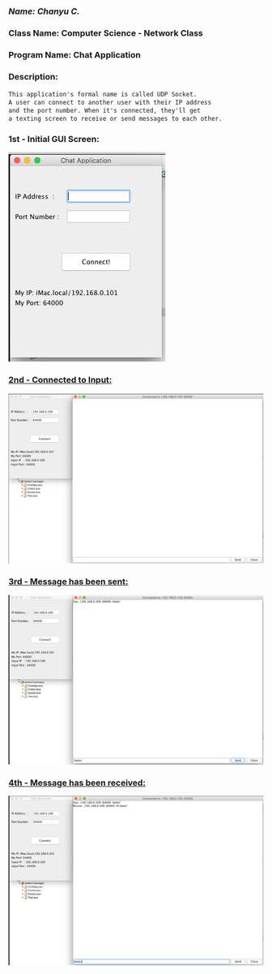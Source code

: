 ### *Name: Chanyu C.*

### Class Name: Computer Science - Network Class
### Program Name: Chat Application

### Description: 
``` 
This application's formal name is called UDP Socket.
A user can connect to another user with their IP address
and the port number. When it's connected, they'll get 
a texting screen to receive or send messages to each other.
```

### 1st - Initial GUI Screen:
<a href = "pic1.png"><img src = "pic1.png">

### 2nd - Connected to Input:
<a href = "pic2.png"><img src = "pic2.png">

### 3rd - Message has been sent:
<a href = "pic3.png"><img src = "pic3.png">

### 4th - Message has been received:
<a href = "pic4.png"><img src = "pic4.png">